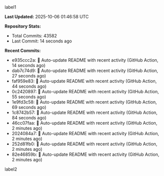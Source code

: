 
label1 
<!-- ACTIVITY_START -->
**Last Updated:** 2025-10-06 01:46:58 UTC

**Repository Stats:**
- Total Commits: 43582
- Last Commit: 14 seconds ago

**Recent Commits:**
- e935ccc2a: 🤖 Auto-update README with recent activity (GitHub Action, 14 seconds ago)
- dab7c74d9: 🤖 Auto-update README with recent activity (GitHub Action, 27 seconds ago)
- faf959e83: 🤖 Auto-update README with recent activity (GitHub Action, 44 seconds ago)
- 0c2420897: 🤖 Auto-update README with recent activity (GitHub Action, 55 seconds ago)
- 1e9fd3c58: 🤖 Auto-update README with recent activity (GitHub Action, 69 seconds ago)
- 1c8742b57: 🤖 Auto-update README with recent activity (GitHub Action, 84 seconds ago)
- 46cc07faa: 🤖 Auto-update README with recent activity (GitHub Action, 2 minutes ago)
- 2024084a7: 🤖 Auto-update README with recent activity (GitHub Action, 2 minutes ago)
- 252d81fb0: 🤖 Auto-update README with recent activity (GitHub Action, 2 minutes ago)
- 82e46859b: 🤖 Auto-update README with recent activity (GitHub Action, 2 minutes ago)
<!-- ACTIVITY_END -->

label2
